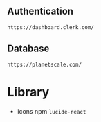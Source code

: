 

## Authentication
 `https://dashboard.clerk.com/`

## Database
  `https://planetscale.com/`

# Library
* icons  npm `lucide-react`
